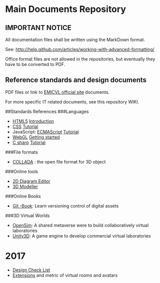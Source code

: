 # Main Documents Repository

## IMPORTANT NOTICE

All documentation files shall be written using the MarkDown format.

See: http://help.github.com/articles/working-with-advanced-formatting/

Office format files are not allowed in the repositories, but eventually they have to be converted to PDF.

## Reference standards and design documents 

PDF files or link to [EMICVL official site](http://sites.google.com/a/my.westminster.ac.uk/emicvl) documents.

For more specific IT related documents, see this repository WIKI.

##Standards References
###Languages 
* [HTML5](http://www.w3.org/TR/html5) [Introduction](http://www.w3schools.com/html/html5_intro.asp)
* [CSS](http://www.w3.org/Style/CSS) [Tutorial](http://www.w3schools.com/css)
* JavaScript: [ECMAScript](http://www.ecmascript.org) [Tutorial](http://www.w3schools.com/js)
* [WebGL](https://www.khronos.org/webgl) [Getting started](https://developer.mozilla.org/en-US/docs/Web/WebGL/Getting_started_with_WebGL)
* [C sharp](http://www.ecma-international.org/publications/standards/Ecma-334.htm) [Tutorial](http://msdn.microsoft.com/en-us/library/aa288436(v=vs.71).aspx)

###File formats 
* [COLLADA](http://www.khronos.org/collada/) : the open file format for 3D object

###Online tools 
* [2D Diagram Editor](http://draw.io)
* [3D Modeller](http://www.3dtin.com)

###Online Books
* [Git -Book](http://git-scm.com/book): Learn versioning control of digital assets

###3D Virtual Worlds
* [OpenSim](http://opensimulator.org): A shared metaverse were to build collaboratively virtual laboratories
* [Unity3D](http://unity3d.com): A game engine to develop commercial virtual laboratories

# 2017 
* [Design Check List](CheckList.md)
* [Extensions](Extensions.md) and metric of virtual rooms and avatars
